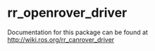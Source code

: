 # rr_openrover_driver
<!-- The URL for documentation needs to be changed once the repository is indexed -->
Documentation for this package can be found at http://wiki.ros.org/rr_canrover_driver
